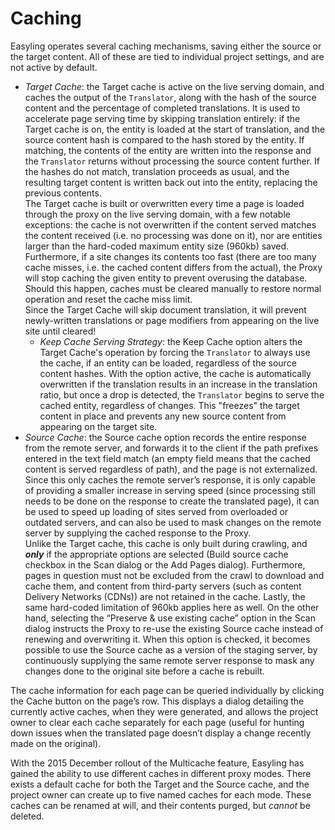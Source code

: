 # Caching

Easyling operates several caching mechanisms, saving either the source or the target content. All of these are tied to individual project settings, and are not active by default.

+ *Target Cache*: the Target cache is active on the live serving domain, and caches the output of the `Translator`, along with the hash of the source content and the percentage of completed translations. It is used to accelerate page serving time by skipping translation entirely: if the Target cache is on, the entity is loaded at the start of translation, and the source content hash is compared to the hash stored by the entity. If matching, the contents of the entity are written into the response and the `Translator` returns without processing the source content further. If the hashes do not match, translation proceeds as usual, and the resulting target content is written back out into the entity, replacing the previous contents.  
The Target cache is built or overwritten every time a page is loaded through the proxy on the live serving domain, with a few notable exceptions: the cache is not overwritten if the content served matches the content received (i.e. no processing was done on it), nor are entities larger than the hard-coded maximum entity size (960kb) saved. Furthermore, if a site changes its contents too fast (there are too many cache misses, i.e. the cached content differs from the actual), the Proxy will stop caching the given entity to prevent overusing the database. Should this happen, caches must be cleared manually to restore normal operation and reset the cache miss limit.  
Since the Target Cache will skip document translation, it will prevent newly-written translations or page modifiers from appearing on the live site until cleared!  
    - *Keep Cache Serving Strategy*: the Keep Cache option alters the Target Cache's operation by forcing the `Translator` to always use the cache, if an entity can be loaded, regardless of the source content hashes. With the option active, the cache is automatically overwritten if the translation results in an increase in the translation ratio, but once a drop is detected, the `Translator` begins to serve the cached entity, regardless of changes. This "freezes" the target content in place and prevents any new source content from appearing on the target site.
+ *Source Cache*: the Source cache option records the entire response from the remote server, and forwards it to the client if the path prefixes entered in the text field match (an empty field means that the cached content is served regardless of path), and the page is not externalized. Since this only caches the remote server’s response, it is only capable of providing a smaller increase in serving speed (since processing still needs to be done on the response to create the translated page), it can be used to speed up loading of sites served from overloaded or outdated servers, and can also be used to mask changes on the remote server by supplying the cached response to the Proxy.  
Unlike the Target cache, this cache is only built during crawling, and ***only*** if the appropriate options are selected (Build source cache checkbox in the Scan dialog or the Add Pages dialog). Furthermore, pages in question must not be excluded from the crawl to download and cache them, and content from third-party servers (such as content Delivery Networks (CDNs)) are not retained in the cache. Lastly, the same hard-coded limitation of 960kb applies here as well. On the other hand, selecting the “Preserve & use existing cache” option in the Scan dialog instructs the Proxy to re-use the existing Source cache instead of renewing and overwriting it. When this option is checked, it becomes possible to use the Source cache as a version of the staging server, by continuously supplying the same remote server response to mask any changes done to the original site before a cache is rebuilt.

The cache information for each page can be queried individually by clicking the Cache button on the page’s row. This displays a dialog detailing the currently active caches, when they were generated, and allows the project owner to clear each cache separately for each page (useful for hunting down issues when the translated page doesn’t display a change recently made on the original).

With the 2015 December rollout of the Multicache feature, Easyling has gained the ability to use different caches in different proxy modes. There exists a default cache for both the Target and the Source cache, and the project owner can create up to five named caches for each mode. These caches can be renamed at will, and their contents purged, but *cannot* be deleted.
